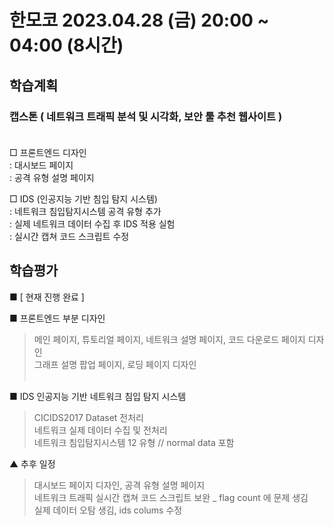 # 한모코 2023.04.28 (금) 20:00 ~ 04:00 (8시간)

학습계획
---
### 캡스톤 ( 네트워크 트래픽 분석 및 시각화, 보안 툴 추천 웹사이트 ) <br><br>

□ 프론트엔드 디자인 <br>
: 대시보드 페이지 <br>
: 공격 유형 설명 페이지 <br>

□ IDS (인공지능 기반 침입 탐지 시스템) <br>
: 네트워크 침입탐지시스템 공격 유형 추가 <br>
: 실제 네트워크 데이터 수집 후 IDS 적용 실험 <br>
: 실시간 캡쳐 코드 스크립트 수정<br>

학습평가
---
■ [ 현재 진행 완료 ] <br>

■ 프론트엔드 부분 디자인 <br>
> 메인 페이지, 튜토리얼 페이지, 네트워크 설명 페이지, 코드 다운로드 페이지 디자인 <br>
> 그래프 설명 팝업 페이지, 로딩 페이지 디자인 <br><br>

■ IDS 인공지능 기반 네트워크 침입 탐지 시스템 <br>
> CICIDS2017 Dataset 전처리 <br>
> 네트워크 실제 데이터 수집 및 전처리 <br>
> 네트워크 침입탐지시스템 12 유형 // normal data 포함

▲ 추후 일정
> 대시보드 페이지 디자인, 공격 유형 설명 페이지<br>
> 네트워크 트래픽 실시간 캡쳐 코드 스크립트 보완 _ flag count 에 문제 생김<br>
> 실제 데이터 오탐 생김, ids colums 수정<br>
